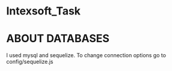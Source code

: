 # Intexsoft_Task
# ABOUT DATABASES
I used mysql and sequelize.
To change  connection options go to config/sequelize.js

